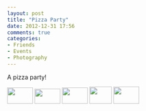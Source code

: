 ```yaml
---
layout: post
title: "Pizza Party"
date: 2012-12-31 17:56
comments: true
categories: 
- Friends
- Events
- Photography
---
```

A pizza party!
<div class="galleria">
<a href="http://img.gtww.net/2012/07_Noelle_Bday/ee95/noellebday-12_fb31d26.jpg"><img data-title="" data-description="" src="http://img.gtww.net/2012/07_Noelle_Bday/ee95/Thumbs/noellebday-12_3719.jpg" height="38" width="60"/></a>
<a href="http://img.gtww.net/2012/07_Noelle_Bday/ee95/noellebday-2_240fd09.jpg"><img data-title="" data-description="" src="http://img.gtww.net/2012/07_Noelle_Bday/ee95/Thumbs/noellebday-2_928c.jpg" height="35" width="60"/></a>
<a href="http://img.gtww.net/2012/07_Noelle_Bday/ee95/noellebday-3_514e7f2.jpg"><img data-title="" data-description="" src="http://img.gtww.net/2012/07_Noelle_Bday/ee95/Thumbs/noellebday-3_55f7.jpg" height="38" width="60"/></a>
<a href="http://img.gtww.net/2012/07_Noelle_Bday/ee95/noellebday-4_8e77bd5.jpg"><img data-title="" data-description="" src="http://img.gtww.net/2012/07_Noelle_Bday/ee95/Thumbs/noellebday-4_eefe.jpg" height="40" width="52"/></a>
<a href="http://img.gtww.net/2012/07_Noelle_Bday/ee95/noellebday-5_cf7b1ad.jpg"><img data-title="" data-description="" src="http://img.gtww.net/2012/07_Noelle_Bday/ee95/Thumbs/noellebday-5_8317.jpg" height="40" width="60"/></a>
</div>
